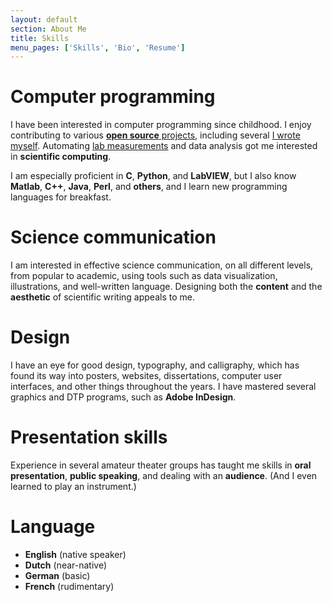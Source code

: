 ```yaml
---
layout: default
section: About Me
title: Skills
menu_pages: ['Skills', 'Bio', 'Resume']
---
```


# Computer programming #

I have been interested in computer programming since childhood.
I enjoy contributing to various [**open source** projects](https://www.ohloh.net/accounts/ptomato/positions), including several [I wrote myself](/opensource/projects.html).
Automating [lab measurements](/opensource/rep/rep.html) and data analysis got me interested in **scientific computing**.

I am especially proficient in **C**, **Python**, and **LabVIEW**, but I also know **Matlab**, **C++**, **Java**, **Perl**, and **others**, and I learn new programming languages for breakfast.

# Science communication #

I am interested in effective science communication, on all different levels, from popular to academic, using tools such as data visualization, illustrations, and well-written language.
Designing both the **content** and the **aesthetic** of scientific writing appeals to me.

# Design #

I have an eye for good design, typography, and calligraphy, which has found its way into posters, websites, dissertations, computer user interfaces, and other things throughout the years.
I have mastered several graphics and DTP programs, such as **Adobe InDesign**.

# Presentation skills #

Experience in several amateur theater groups has taught me skills in **oral presentation**, **public speaking**, and dealing with an **audience**.
(And I even learned to play an instrument.)

# Language #

- **English** (native speaker)
- **Dutch** (near-native)
- **German** (basic)
- **French** (rudimentary)
